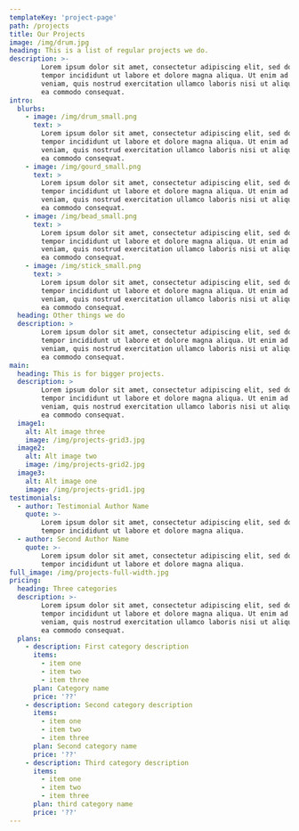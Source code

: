 ```yaml
---
templateKey: 'project-page'
path: /projects
title: Our Projects
image: /img/drum.jpg
heading: This is a list of regular projects we do.
description: >-
        Lorem ipsum dolor sit amet, consectetur adipiscing elit, sed do eiusmod 
        tempor incididunt ut labore et dolore magna aliqua. Ut enim ad minim 
        veniam, quis nostrud exercitation ullamco laboris nisi ut aliquip ex 
        ea commodo consequat.
intro:
  blurbs:
    - image: /img/drum_small.png
      text: >
        Lorem ipsum dolor sit amet, consectetur adipiscing elit, sed do eiusmod 
        tempor incididunt ut labore et dolore magna aliqua. Ut enim ad minim 
        veniam, quis nostrud exercitation ullamco laboris nisi ut aliquip ex 
        ea commodo consequat.
    - image: /img/gourd_small.png
      text: >
        Lorem ipsum dolor sit amet, consectetur adipiscing elit, sed do eiusmod 
        tempor incididunt ut labore et dolore magna aliqua. Ut enim ad minim 
        veniam, quis nostrud exercitation ullamco laboris nisi ut aliquip ex 
        ea commodo consequat.
    - image: /img/bead_small.png
      text: >
        Lorem ipsum dolor sit amet, consectetur adipiscing elit, sed do eiusmod 
        tempor incididunt ut labore et dolore magna aliqua. Ut enim ad minim 
        veniam, quis nostrud exercitation ullamco laboris nisi ut aliquip ex 
        ea commodo consequat.
    - image: /img/stick_small.png
      text: >
        Lorem ipsum dolor sit amet, consectetur adipiscing elit, sed do eiusmod 
        tempor incididunt ut labore et dolore magna aliqua. Ut enim ad minim 
        veniam, quis nostrud exercitation ullamco laboris nisi ut aliquip ex 
        ea commodo consequat.
  heading: Other things we do
  description: >
        Lorem ipsum dolor sit amet, consectetur adipiscing elit, sed do eiusmod 
        tempor incididunt ut labore et dolore magna aliqua. Ut enim ad minim 
        veniam, quis nostrud exercitation ullamco laboris nisi ut aliquip ex 
        ea commodo consequat.
main:
  heading: This is for bigger projects.
  description: >
        Lorem ipsum dolor sit amet, consectetur adipiscing elit, sed do eiusmod 
        tempor incididunt ut labore et dolore magna aliqua. Ut enim ad minim 
        veniam, quis nostrud exercitation ullamco laboris nisi ut aliquip ex 
        ea commodo consequat.
  image1:
    alt: Alt image three
    image: /img/projects-grid3.jpg
  image2:
    alt: Alt image two
    image: /img/projects-grid2.jpg
  image3:
    alt: Alt image one
    image: /img/projects-grid1.jpg
testimonials:
  - author: Testimonial Author Name
    quote: >-
        Lorem ipsum dolor sit amet, consectetur adipiscing elit, sed do eiusmod 
        tempor incididunt ut labore et dolore magna aliqua.
  - author: Second Author Name
    quote: >-
        Lorem ipsum dolor sit amet, consectetur adipiscing elit, sed do eiusmod 
        tempor incididunt ut labore et dolore magna aliqua.
full_image: /img/projects-full-width.jpg
pricing:
  heading: Three categories
  description: >-
        Lorem ipsum dolor sit amet, consectetur adipiscing elit, sed do eiusmod 
        tempor incididunt ut labore et dolore magna aliqua. Ut enim ad minim 
        veniam, quis nostrud exercitation ullamco laboris nisi ut aliquip ex 
        ea commodo consequat.
  plans:
    - description: First category description
      items:
        - item one
        - item two
        - item three
      plan: Category name
      price: '??'
    - description: Second category description
      items:
        - item one
        - item two
        - item three
      plan: Second category name
      price: '??'
    - description: Third category description
      items:
        - item one
        - item two
        - item three
      plan: third category name
      price: '??'
---
```

